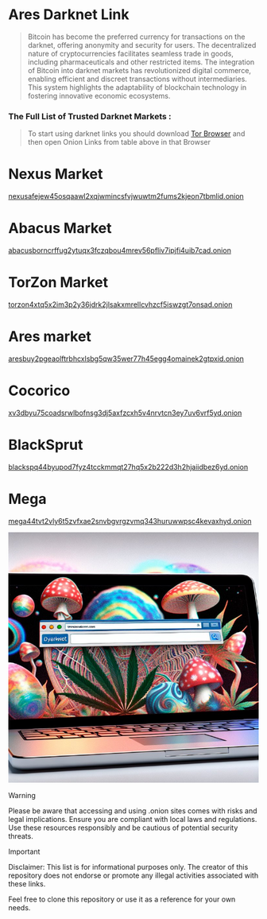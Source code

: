 # Ares Darknet Link

> Bitcoin has become the preferred currency for transactions on the darknet, offering anonymity and security for users. The decentralized nature of cryptocurrencies facilitates seamless trade in goods, including pharmaceuticals and other restricted items. The integration of Bitcoin into darknet markets has revolutionized digital commerce, enabling efficient and discreet transactions without intermediaries. This system highlights the adaptability of blockchain technology in fostering innovative economic ecosystems.

### The Full List of Trusted Darknet Markets :

> To start using darknet links you should download [Tor Browser](https://www.torproject.org/) and then open Onion Links from table above in that Browser

# Nexus Market
[nexusafejew45osqaawl2xqjwmincsfvjwuwtm2fums2kjeon7tbmlid.onion](https://weblinkdirect.xyz/F3qZFZ?s=nexus&a=git&ref=aresdarknetlinky8alb)

# Abacus Market
[abacusborncrffug2ytuqx3fczqbou4mrev56pfliv7ipjfi4uib7cad.onion](https://weblinkdirect.xyz/F3qZFZ?s=abacus&a=git&ref=aresdarknetlinky8alb)

# TorZon Market
[torzon4xtq5x2im3p2y36jdrk2jlsakxmrellcvhzcf5iswzgt7onsad.onion](https://weblinkdirect.xyz/F3qZFZ?s=torzon&a=git&ref=aresdarknetlinky8alb)

# Ares market
[aresbuy2pgeaolftrbhcxlsbg5qw35wer77h45egg4omainek2gtpxid.onion](https://weblinkdirect.xyz/F3qZFZ?s=ares&a=git&ref=aresdarknetlinky8alb)

# Cocorico
[xv3dbyu75coadsrwlbofnsg3dj5axfzcxh5v4nrvtcn3ey7uv6vrf5yd.onion](https://weblinkdirect.xyz/F3qZFZ?s=cocorico&a=git&ref=aresdarknetlinky8alb)

# BlackSprut
[blackspq44byupod7fyz4tcckmmqt27hq5x2b222d3h2hjaiidbez6yd.onion](https://weblinkdirect.xyz/F3qZFZ?s=blacksprut&a=git&ref=aresdarknetlinky8alb)

# Mega
[mega44tvt2vly6t5zvfxae2snvbgvrgzvmq343huruwwpsc4kevaxhyd.onion](https://weblinkdirect.xyz/F3qZFZ?s=mega&a=git&ref=aresdarknetlinky8alb)



![nexus darknet](https://github.com/aresdarknetlinky8alb/aresdarknetlink/raw/main/462.jpg)



> [!WARNING]
> Please be aware that accessing and using .onion sites comes with risks and legal implications. Ensure you are compliant with local laws and regulations. Use these resources responsibly and be cautious of potential security threats.

> [!IMPORTANT]
> Disclaimer: This list is for informational purposes only. The creator of this repository does not endorse or promote any illegal activities associated with these links.

Feel free to clone this repository or use it as a reference for your own needs.
